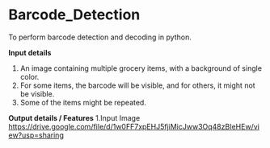 # Barcode_Detection
To perform barcode detection and decoding in python.

**Input details**
  1. An image containing multiple grocery items, with a background of single color.
  2. For some items, the barcode will be visible, and for others, it might not be visible.
  3. Some of the items might be repeated.
 
**Output details / Features**
  1.Input Image
   https://drive.google.com/file/d/1w0FF7xpEHJ5fjiMicJww3Oq48zBIeHEw/view?usp=sharing
